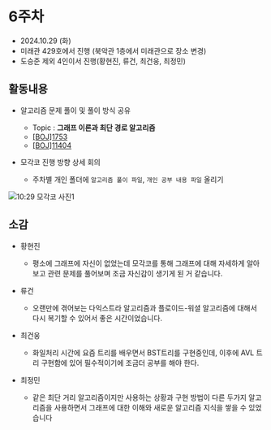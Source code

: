 # 6주차
- 2024.10.29 (화)
- 미래관 429호에서 진행 (북악관 1층에서 미래관으로 장소 변경)
- 도승준 제외 4인이서 진행(황현진, 류건, 최건웅, 최정민)


## 활동내용
- 알고리즘 문제 풀이 및 풀이 방식 공유
  - Topic : **그래프 이론과 최단 경로 알고리즘**
  - [[BOJ]1753](https://www.acmicpc.net/problem/1753)
  - [[BOJ]11404](https://www.acmicpc.net/problem/11404)
    
- 모각코 진행 방향 상세 회의
  - 주차별 개인 폴더에 `알고리즘 풀이 파일`, `개인 공부 내용 파일` 올리기
 
![10:29 모각코 사진1](https://github.com/user-attachments/assets/f910d96d-42b9-4afb-b4f1-1d710b78a35e)



## 소감
- 황현진
  - 평소에 그래프에 자신이 없었는데 모각코를 통해 그래프에 대해 자세하게 알아보고 관련 문제를 풀어보며 조금 자신감이 생기게 된 거 같습니다.
- 류건
  - 오랜만에 겪어보는 다익스트라 알고리즘과 플로이드-워셜 알고리즘에 대해서 다시 복기할 수 있어서 좋은 시간이었습니다.
- 최건웅
  - 화일처리 시간에 요즘 트리를 배우면서 BST트리를 구현중인데, 이후에 AVL 트리 구현함에 있어 필수적이기에 조금더 공부를 해야 한다.
  
- 최정민
  - 같은 최단 거리 알고리즘이지만 사용하는 상황과 구현 방법이 다른 두가지 알고리즘을 사용하면서 그래프에 대한 이해와 새로운 알고리즘 지식을 쌓을 수 있었습니다
